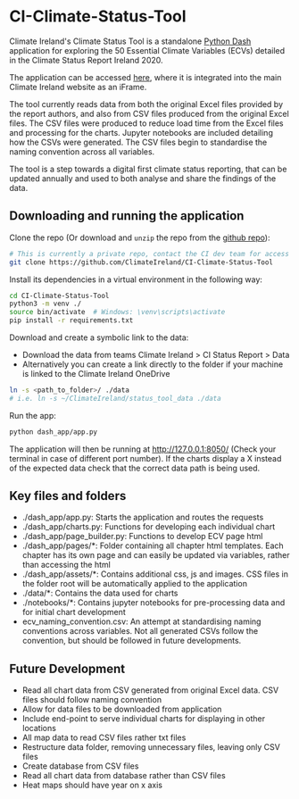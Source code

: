 CI-Climate-Status-Tool
=========================================================
Climate Ireland's Climate Status Tool is a standalone [Python Dash](https://dash.plotly.com/) application for exploring the 50 Essential Climate Variables (ECVs) detailed in the Climate Status Report Ireland 2020.

The application can be accessed [here](http://www.climateireland.ie/#!/tools/statusReport2020), where it is integrated into the main Climate Ireland website as an iFrame.

The tool currently reads data from both the original Excel files provided by the report authors, and also from CSV files produced from the original Excel files. The CSV files were produced to reduce load time from the Excel files and processing for the charts. Jupyter notebooks are included detailing how the CSVs were generated. The CSV files begin to standardise the naming convention across all variables.

The tool is a step towards a digital first climate status reporting, that can be updated annually and used to both analyse and share the findings of the data.

## Downloading and running the application

Clone the repo (Or download and `unzip` the repo from the [github repo](https://github.com/ClimateIreland/CI-Climate-Status-Tool)):
```bash
# This is currently a private repo, contact the CI dev team for access
git clone https://github.com/ClimateIreland/CI-Climate-Status-Tool 
```

Install its dependencies in a virtual environment in the following way:

```bash
cd CI-Climate-Status-Tool
python3 -m venv ./
source bin/activate  # Windows: \venv\scripts\activate
pip install -r requirements.txt
```

Download and create a symbolic link to the data:
 - Download the data from teams Climate Ireland > CI Status Report > Data
 - Alternatively you can create a link directly to the folder if your machine is linked to the Climate Ireland OneDrive
 
 ```bash
ln -s <path_to_folder>/ ./data
# i.e. ln -s ~/ClimateIreland/status_tool_data ./data
```

Run the app:
```bash
python dash_app/app.py
```

The application will then be running at http://127.0.0.1:8050/ (Check your terminal in case of different port number). If the charts display a X instead of the expected data check that the correct data path is being used.

## Key files and folders

- ./dash_app/app.py: Starts the application and routes the requests
- ./dash_app/charts.py: Functions for developing each individual chart
- ./dash_app/page_builder.py: Functions to develop ECV page html
- ./dash_app/pages/*: Folder containing all chapter html templates. Each chapter has its own page and can easily be updated via variables, rather than accessing the html
- ./dash_app/assets/*: Contains additional css, js and images. CSS files in the folder root will be automatically applied to the application
- ./data/*: Contains the data used for charts
- ./notebooks/*: Contains jupyter notebooks for pre-processing data and for initial chart development
- ecv_naming_convention.csv: An attempt at standardising naming conventions across variables. Not all generated CSVs follow the convention, but should be followed in future developments.

## Future Development
- Read all chart data from CSV generated from original Excel data. CSV files should follow naming convention
- Allow for data files to be downloaded from application
- Include end-point to serve individual charts for displaying in other locations 
- All map data to read CSV files rather txt files
- Restructure data folder, removing unnecessary files, leaving only CSV files
- Create database from CSV files
- Read all chart data from database rather than CSV files
- Heat maps should have year on x axis